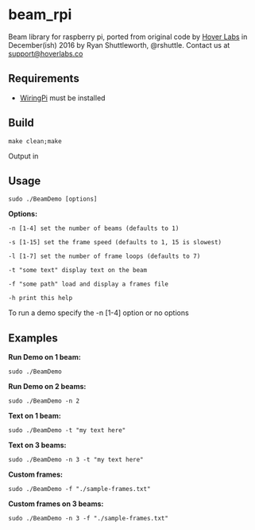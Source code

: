 # beam_rpi

Beam library for raspberry pi, ported from original code by
[Hover Labs](http://www.hoverlabs.co) in December(ish) 2016 by
Ryan Shuttleworth, @rshuttle.  Contact us at support@hoverlabs.co

## Requirements

- [WiringPi](https://github.com/WiringPi/WiringPi) must be installed

## Build

`make clean;make`

Output in

## Usage

`sudo ./BeamDemo [options]`

__Options:__

   `-n [1-4] set the number of beams (defaults to 1)`

   `-s [1-15] set the frame speed (defaults to 1, 15 is slowest)`

   `-l [1-7] set the number of frame loops (defaults to 7)`

   `-t "some text" display text on the beam`

   `-f "some path" load and display a frames file`

   `-h print this help`


To run a demo specify the -n [1-4] option or no options

## Examples

__Run Demo on 1 beam:__

   `sudo ./BeamDemo`

__Run Demo on 2 beams:__

   `sudo ./BeamDemo -n 2`

__Text on 1 beam:__

   `sudo ./BeamDemo -t "my text here"`

__Text on 3 beams:__

   `sudo ./BeamDemo -n 3 -t "my text here"`

__Custom frames:__

   `sudo ./BeamDemo -f "./sample-frames.txt"`

__Custom frames on 3 beams:__

   `sudo ./BeamDemo -n 3 -f "./sample-frames.txt"`





